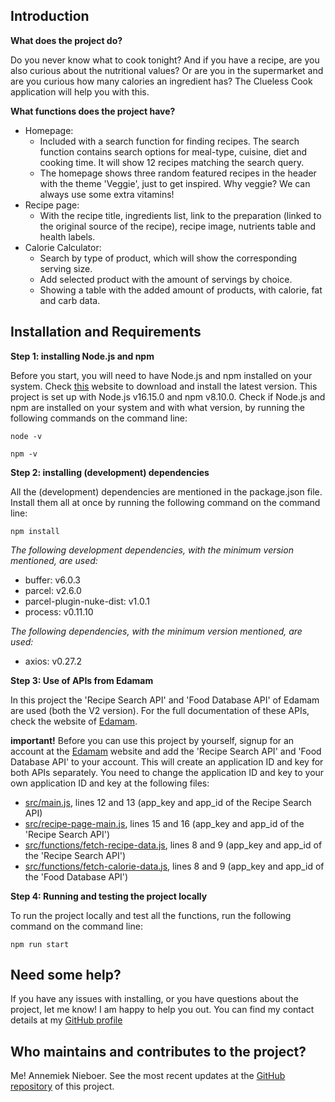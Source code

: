 Introduction
------------

**What does the project do?**

Do you never know what to cook tonight? And if you have a recipe, are you also curious about the nutritional values? Or are you in the
supermarket and are you curious how many calories an ingredient has? The Clueless Cook application will help you with this.


**What functions does the project have?**

- Homepage:
  - Included with a search function for finding recipes. The search function contains search options for meal-type, cuisine, diet and cooking time. It will show 12 recipes matching the search query.
  - The homepage shows three random featured recipes in the header with the theme 'Veggie', just to get inspired. Why veggie? We can always use some extra vitamins!
- Recipe page:
  - With the recipe title, ingredients list, link to the preparation (linked to the original source of the recipe), recipe image, nutrients table and health labels.
- Calorie Calculator:
  - Search by type of product, which will show the corresponding serving size.
  - Add selected product with the amount of servings by choice. 
  - Showing a table with the added amount of products, with calorie, fat and carb data. 

Installation and Requirements
-----------------------------

**Step 1: installing Node.js and npm**

Before you start, you will need to have Node.js and npm installed on your system. Check [this](https://nodejs.org/en/download/) website to download and install the latest version. This project is set up with Node.js v16.15.0 and npm v8.10.0. Check if Node.js and npm are installed on your system and with what version, by running the following commands on the command line:

`node -v
`

`npm -v
`

**Step 2: installing (development) dependencies** 

All the (development) dependencies are mentioned in the package.json file. Install them all at once by running the following command on the command line:

`npm install
`

_The following development dependencies, with the minimum version mentioned, are used:_

- buffer: v6.0.3
- parcel: v2.6.0
- parcel-plugin-nuke-dist: v1.0.1
- process: v0.11.10

_The following dependencies, with the minimum version mentioned, are used:_

- axios: v0.27.2


**Step 3: Use of APIs from Edamam**

In this project the 'Recipe Search API' and 'Food Database API' of Edamam are used (both the V2 version). For the full documentation of these APIs, check the website of [Edamam](https://www.edamam.com/). 

**important!** Before you can use this project by yourself, signup for an account at the [Edamam](https://www.edamam.com/) website and add the 'Recipe Search API' and 'Food Database API' to your account. This will create an application ID and key for both APIs separately. You need to change the application ID and key to your own application ID and key at the following files:
  - [src/main.js](src/main.js), lines 12 and 13 (app_key and app_id of the Recipe Search API)
  - [src/recipe-page-main.js](src/recipe-page-main.js), lines 15 and 16 (app_key and app_id of the 'Recipe Search API')
  - [src/functions/fetch-recipe-data.js](src/functions/fetch-recipe-data.js), lines 8 and 9 (app_key and app_id of the 'Recipe Search API')
  - [src/functions/fetch-calorie-data.js](src/functions/fetch-calorie-data.js), lines 8 and 9 (app_key and app_id of the 'Food Database API')

**Step 4: Running and testing the project locally**

To run the project locally and test all the functions, run the following command on the command line:

`npm run start
`

Need some help?
-----------------------------
If you have any issues with installing, or you have questions about the project, let me know! I am happy to help you out. You can find my contact details at my [GitHub profile](https://github.com/AnnemiekNieboer/)

Who maintains and contributes to the project?
-----------------------------
Me! Annemiek Nieboer. See the most recent updates at the [GitHub repository](https://github.com/AnnemiekNieboer/eindopdracht-webdevelopment) of this project.